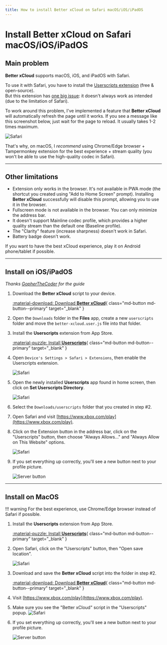 ```yaml
---
title: How to install Better xCloud on Safari macOS/iOS/iPadOS
---
```

# Install Better xCloud on Safari macOS/iOS/iPadOS

## Main problem

**Better xCloud** supports macOS, iOS, and iPadOS with Safari.

To use it with Safari, you have to install the [Userscripts extension](https://apps.apple.com/us/app/userscripts/id1463298887) (free & open-source).  
But this extension has [one big issue](https://github.com/redphx/better-xcloud/issues/81): it doesn't always work as intended (due to the limitation of Safari).

To work around this problem, I've implemented a feature that **Better xCloud** will automatically refresh the page until it works. If you see a message like this screenshot below, just wait for the page to reload. It usually takes 1-2 times maximum.  

![Safari](images/safari-failed.png)

That's why, on macOS, I *recommend* using Chrome/Edge browser + Tampermonkey extension for the best experience + stream quality (you won't be able to use the high-quality codec in Safari).

---
## Other limitations
- Extension only works in the browser. It's not available in PWA mode (the shortcut you created using "Add to Home Screen" prompt). Installing **Better xCloud** successfully will disable this prompt, allowing you to use it in the browser.    
- Fullscreen mode is not available in the browser. You can only minimize the address bar.  
- It doesn't support Mainline codec profile, which provides a higher quality stream than the default one (Baseline profile).  
- The "Clarity" feature (increase sharpness) doesn't work in Safari.  
- Battery badge doesn't work.

If you want to have the best xCloud experience, play it on Android phone/tablet if possible.  

---
## Install on iOS/iPadOS

*Thanks [GopherTheCoder](https://github.com/GopherTheCoder) for the guide*

1. Download the **Better xCloud** script to your device.  
    
    [:material-download: Download **Better xCloud**](https://github.com/redphx/better-xcloud/releases/latest/download/better-xcloud.user.js){ class="md-button md-button--primary" target="_blank" }

2. Open the `Downloads` folder in the **Files** app, create a new `userscripts` folder and move the `better-xcloud.user.js` file into that folder.

3. Install the **Userscripts** extension from App Store.  
    
    [:material-puzzle: Install **Userscripts**](https://apps.apple.com/us/app/userscripts/id1463298887){ class="md-button md-button--primary" target="_blank" }

4. Open `Device's Settings > Safari > Extensions`, then enable the Userscripts extension.

    ![Safari](images/safari-ios/enable-userscripts.png)

5. Open the newly installed **Userscripts** app found in home screen, then click on **Set Userscripts Directory**.

    ![Safari](images/safari-ios/userscripts-home.png)

6. Select the `Downloads/userscripts` folder that you created in step #2.

7. Open Safari and visit [https://www.xbox.com/play](https://www.xbox.com/play).

8. Click on the Extension button in the address bar, click on the "Userscripts" button, then choose "Always Allows..." and "Always Allow on This Website" options.

    ![Safari](images/safari-ios/userscripts-allow.png)

9. If you set everything up correctly, you'll see a new button next to your profile picture.

    ![Server button](images/server-button.png)

---
## Install on MacOS

!!! warning
    For the best experience, use Chrome/Edge browser instead of Safari if possible.

1. Install the **Userscripts** extension from App Store.  
    
    [:material-puzzle: Install **Userscripts**](https://apps.apple.com/us/app/userscripts/id1463298887){ class="md-button md-button--primary" target="_blank" }

2. Open Safari, click on the "Userscripts" button, then "Open save location".

    ![Safari](images/safari-mac/popup-before.png)

3. Download and save the **Better xCloud** script into the folder in step #2.  
   
    [:material-download: Download **Better xCloud**](https://github.com/redphx/better-xcloud/releases/latest/download/better-xcloud.user.js){ class="md-button md-button--primary" target="_blank" }

4. Visit [https://www.xbox.com/play](https://www.xbox.com/play).

5. Make sure you see the "Better xCloud" script in the "Userscripts" popup.
    ![Safari](images/safari-mac/popup-after.png)

5. If you set everything up correctly, you'll see a new button next to your profile picture.

    ![Server button](images/server-button.png)
